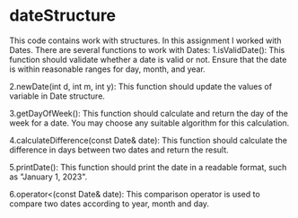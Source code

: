 # dateStructure
 This code contains work with structures. In this assignment I worked with Dates. There are several functions to work with Dates:
 1.isValidDate(): This function should validate whether a date is valid or not. Ensure that the date is within reasonable ranges for day, month, and year. 
 
 2.newDate(int d, int m, int y): This function should update the values of variable in Date structure.
 
 3.getDayOfWeek(): This function should calculate and return the day of the week for a date. You may choose any suitable algorithm for this calculation. 
 
 4.calculateDifference(const Date& date): This function should calculate the difference in days between two dates and return the result. 
 
 5.printDate(): This function should print the date in a readable format, such as "January 1, 2023".
 
 6.operator<(const Date& date): This comparison operator is used to compare two dates according to year, month and day.
